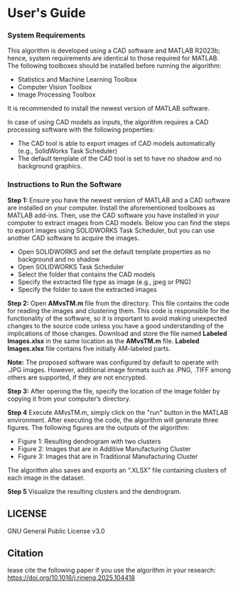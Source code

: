 # **User's Guide**



### System Requirements
This algorithm is developed using a CAD software and MATLAB R2023b; hence, system requirements are identical to those required for MATLAB. The following toolboxes should be installed before running the algorithm:
-	Statistics and Machine Learning Toolbox
-	Computer Vision Toolbox 
-	Image Processing Toolbox

It is recommended to install the newest version of MATLAB software.

In case of using CAD models as inputs, the algorithm requires a CAD processing software with the following properties:

-	The CAD tool is able to export images of CAD models automatically (e.g., SolidWorks Task Scheduler)
-	The default template of the CAD tool is set to have no shadow and no background graphics.

### Instructions to Run the Software
**Step 1:** Ensure you have the newest version of MATLAB and a CAD software are installed on your computer. Install the aforementioned toolboxes as MATLAB add-ins. Then, use the CAD software you have installed in your computer to extract images from CAD models. Below you can find the steps to export images using SOLIDWORKS Task Scheduler, but you can use another CAD software to acquire the images.
-	Open SOLIDWORKS and set the default template properties as no background and no shadow
-	Open SOLIDWORKS Task Scheduler
-	Select the folder that contains the CAD models
-	Specify the extracted file type as image (e.g., jpeg or PNG)
-	Specify the folder to save the extracted images

**Step 2:** Open **AMvsTM.m** file from the directory. This file contains the code for reading the images and clustering them. This code is responsible for the functionality of the software, so it is important to avoid making unexpected changes to the source code unless you have a good understanding of the implications of those changes. Download and store the file named **Labeled Images.xlsx** in the same location as the **AMvsTM.m** file.
**Labeled Images.xlsx** file contains five initially AM-labeled parts.


**Note:** The proposed software was configured by default to operate with .JPG images. However, additional image formats such as .PNG, .TIFF among others are supported, if they are not encrypted.

 **Step 3:** After opening the file, specify the location of the image folder by copying it from your computer’s directory. 

 **Step 4** Execute AMvsTM.m, simply click on the "run" button in the MATLAB environment. After executing the code, the algorithm will generate three figures. The following figures are the outputs of the algorithm:
 
-	Figure 1: Resulting dendrogram with two clusters
-	Figure 2: Images that are in Additive Manufacturing Cluster
-	Figure 3: Images that are in Traditional Manufacturing Cluster

The algorithm also saves and exports an “.XLSX” file containing clusters of each image in the dataset.

**Step 5** Visualize the resulting clusters and the dendrogram.

## LICENSE

GNU General Public License v3.0

## Citation

lease cite the following paper if you use the algorithm in your research: https://doi.org/10.1016/j.rineng.2025.104418
